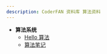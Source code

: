 ```yaml
---
description: CoderFAN 资料库 算法资料
---
```


* **算法系统**
    * [Hello 算法](/algorithms/base_algo/hello_algo/README.md)
    * [算法笔记](/algorithms/base_algo/Algorithms_note.md)
    